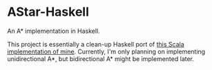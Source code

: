 AStar-Haskell
===============

An A* implementation in Haskell.

This project is essentially a clean-up Haskell port of [this Scala implementation of mine](https://github.com/TheBizzle/PathFinding).  Currently, I'm only planning on implementing unidirectional A\*, but bidirectional A\* might be implemented later.
